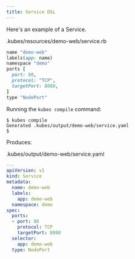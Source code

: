 ```yaml
---
title: Service DSL
---
```


Here's an example of a Service.

.kubes/resources/demo-web/service.rb

```ruby
name "demo-web"
labels(app: name)
namespace "demo"
ports [
  port: 80,
  protocol: "TCP",
  targetPort: 8080,
]
type "NodePort"
```

Running the `kubes compile` command:

    $ kubes compile
    Generated .kubes/output/demo-web/service.yaml
    $

Produces:

.kubes/output/demo-web/service.yaml

```yaml
---
apiVersion: v1
kind: Service
metadata:
  name: demo-web
  labels:
    app: demo-web
  namespace: demo
spec:
  ports:
  - port: 80
    protocol: TCP
    targetPort: 8080
  selector:
    app: demo-web
  type: NodePort
```
